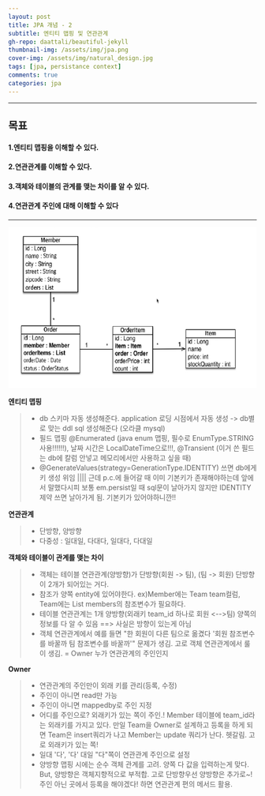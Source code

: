 ```yaml
---
layout: post
title: JPA 개념 - 2
subtitle: 엔티티 맵핑 및 연관관계
gh-repo: daattali/beautiful-jekyll
thumbnail-img: /assets/img/jpa.png
cover-img: /assets/img/natural_design.jpg
tags: [jpa, persistance context]
comments: true
categories: jpa
---
```


___
## 목표

#### 1.엔티티 맵핑을 이해할 수 있다.
#### 2.연관관계를 이해할 수 있다.
#### 3.객체와 테이블의 관계를 맺는 차이를 알 수 있다.
#### 4.연관관계 주인에 대해 이해할 수 있다
___

![jpa 그림 - 1](/assets/img/21.04.21-jpa연습[그림1].png)


__엔티티 맵핑__

> - db 스키마 자동 생성해준다. application 로딩 시점에서 자동 생성 -> db별로 맞는 ddl sql 생성해준다 (오라클 mysql)
> - 필드 맵핑 @Enumerated (java enum 맵핑, 필수로 EnumType.STRING 사용!!!!!!), 날짜 시간은 LocalDateTime으로!!!, @Transient (이거 쓴 필드는 db에 칼럼 안넣고 메모리에서만 사용하고 싶을 때)
> -  @GenerateValues(strategy=GenerationType.IDENTITY) 쓰면 db에게 키 생성 위임 |||| 근데 p.c.에 들어갈 때 이미 기본키가 존재해야하는데 앞에서 말했다시피 보통 em.persist일 때 sql문이 날아가지 않지만 IDENTITY 제약 쓰면 날아가게 됨. 기본키가 있어야하니깐!!

__연관관계__

> - 단방향, 양방향
> - 다중성 : 일대일, 다대다, 일대다, 다대일





__객체와 테이블이 관계를 맺는 차이__

> - 객체는 테이블 연관관계(양방향)가 단방향(회원 -> 팀), (팀 -> 회원) 단방향이 2개가 되어있는 거다. 
> - 참조가 양쪽 entity에 있어야한다. ex)Member에는 Team team컬럼, Team에는 List members의 참조변수가 필요하다.
> - 테이블 연관관계는 1개 양방향(외래키 team_id 하나로 회원 <-->팀) 양쪽의 정보를 다 알 수 있음  ==> 사실은 방향이 있는게 아님
> - 객체 연관관계에서 예를 들면 "한 회원이 다른 팀으로 옮겼다 '회원 참조변수를 바꿀까 팀 참조변수를 바꿀까'" 문제가 생김. 고로 객체 연관관계에서 룰이 생김. = Owner 누가 연관관계의 주인인지

__Owner__

> - 연관관계의 주인만이 외래 키를 관리(등록, 수정)
> - 주인이 아니면 read만 가능
> - 주인이 아니면 mappedby로 주인 지정
> - 어디를 주인으로? 외래키가 있는 쪽이 주인.!   Member 테이블에 team_id라는 외래키를 가지고 있다. 만일 Team을 Owner로 설계하고 등록을 하게 되면 Team은 insert쿼리가 나고 Member는 update 쿼리가 난다. 헷갈림. 고로 외래키가 있는 쪽!
> - 일대 '다', '다' 대일   "다"쪽이 연관관계 주인으로 설정
> - 양방향 맵핑 시에는 순수 객체 관계를 고려. 양쪽 다 값을 입력하는게 맞다.		But, 양방향은 객체지향적으로 부적합. 고로 단방향우선 양방향은 추가로~! 주인 아닌 곳에서 등록을 해야겠다! 하면 연관관계 편의 메서드 활용.
